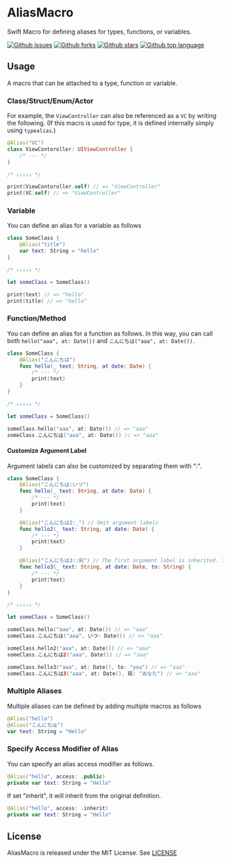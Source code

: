 # AliasMacro
Swift Macro for defining aliases for types, functions, or variables.

<!-- # Badges -->

[![Github issues](https://img.shields.io/github/issues/p-x9/AliasMacro)](https://github.com/p-x9/AliasMacro/issues)
[![Github forks](https://img.shields.io/github/forks/p-x9/AliasMacro)](https://github.com/p-x9/AliasMacro/network/members)
[![Github stars](https://img.shields.io/github/stars/p-x9/AliasMacro)](https://github.com/p-x9/AliasMacro/stargazers)
[![Github top language](https://img.shields.io/github/languages/top/p-x9/AliasMacro)](https://github.com/p-x9/AliasMacro/)

## Usage
A macro that can be attached to a type, function or variable.

### Class/Struct/Enum/Actor
For example, the `ViewController` can also be referenced as a `VC` by writing the following.
(If this macro is used for type, it is defined internally simply using `typealias`.)
```swift
@Alias("VC")
class ViewContoroller: UIViewController {
    /* --- */
}

/* ↓↓↓↓↓ */

print(ViewContoroller.self) // => "ViewController"
print(VC.self) // => "ViewController"
```

### Variable
You can define an alias for a variable as follows
```swift
class SomeClass {
    @Alias("title")
    var text: String = "hello"
}

/* ↓↓↓↓↓ */

let someClass = SomeClass()

print(text) // => "hello"
print(title) // => "hello"
```

### Function/Method
You can define an alias for a function as follows.
In this way, you can call both `hello("aaa", at: Date())` and `こんにちは("aaa", at: Date())`.
```swift
class SomeClass {
    @Alias("こんにちは")
    func hello(_ text: String, at date: Date) {
        /* --- */
        print(text)
    }
}

/* ↓↓↓↓↓ */

let someClass = SomeClass()

someClass.hello("aaa", at: Date()) // => "aaa"
someClass.こんにちは("aaa", at: Date()) // => "aaa"
```

#### Customize Argument Label
Argument labels can also be customized by separating them with ":".

```swift
class SomeClass {
    @Alias("こんにちは:いつ")
    func hello(_ text: String, at date: Date) {
        /* --- */
        print(text)
    }

    @Alias("こんにちは2:_") // Omit argument labels
    func hello2(_ text: String, at date: Date) {
        /* --- */
        print(text)
    }

    @Alias("こんにちは3::宛") // The first argument label is inherited. The second is customized
    func hello3(_ text: String, at date: Date, to: String) {
        /* --- */
        print(text)
    }
}

/* ↓↓↓↓↓ */

let someClass = SomeClass()

someClass.hello("aaa", at: Date()) // => "aaa"
someClass.こんにちは("aaa", いつ: Date()) // => "aaa"

someClass.hello2("aaa", at: Date()) // => "aaa"
someClass.こんにちは2("aaa", Date()) // => "aaa"

someClass.hello3("aaa", at: Date(), to: "you") // => "aaa"
someClass.こんにちは3("aaa", at: Date(), 宛: "あなた") // => "aaa"
```

### Multiple Aliases
Multiple aliases can be defined by adding multiple macros as follows
```swift
@Alias("hello")
@Alias("こんにちは")
var text: String = "Hello"
```

### Specify Access Modifier of Alias
You can specify an alias access modifier as follows.
```swift
@Alias("hello", access: .public)
private var text: String = "Hello"
```

If set "inherit", it will inherit from the original definition.
```swift
@Alias("hello", access: .inherit)
private var text: String = "Hello"
```
## License
AliasMacro is released under the MIT License. See [LICENSE](./LICENSE)
